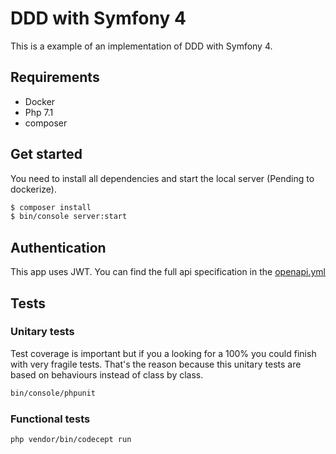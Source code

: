 # DDD with Symfony 4
This is a example of an implementation of DDD with Symfony 4.

## Requirements

- Docker
- Php 7.1
- composer

## Get started
You need to install all dependencies and start the local server (Pending to dockerize).

```bash
$ composer install
$ bin/console server:start
```

## Authentication
This app uses JWT. You can find the full api specification in the [openapi.yml](openapi.yml)

## Tests
 
### Unitary tests
Test coverage is important but if you a looking for a 100% you could finish with very fragile tests. That's the reason
because this unitary tests are based on behaviours instead of class by class.

```bash
bin/console/phpunit
```

### Functional tests
```bash
php vendor/bin/codecept run
```